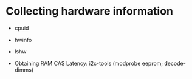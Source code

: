 Collecting hardware information
===

* cpuid

* hwinfo

* lshw

* Obtaining RAM CAS Latency: i2c-tools (modprobe eeprom; decode-dimms)
